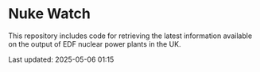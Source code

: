 # Nuke Watch

This repository includes code for retrieving the latest information available on the output of EDF nuclear power plants in the UK.

Last updated: 2025-05-06 01:15